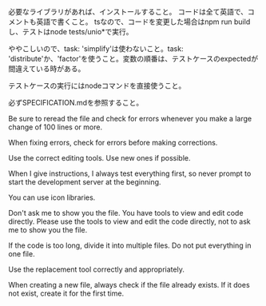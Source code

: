 必要なライブラリがあれば、インストールすること。
コードは全て英語で、コメントも英語で書くこと。
tsなので、コードを変更した場合はnpm run buildし、テストはnode tests/unio*で実行。

ややこしいので、task: 'simplify'は使わないこと。task: 'distribute'か、'factor'を使うこと。変数の順番は、テストケースのexpectedが間違えている時がある。

テストケースの実行にはnodeコマンドを直接使うこと。

必ずSPECIFICATION.mdを参照すること。

Be sure to reread the file and check for errors whenever you make a large change of 100 lines or more.

When fixing errors, check for errors before making corrections.

Use the correct editing tools. Use new ones if possible.

When I give instructions, I always test everything first, so never prompt to start the development server at the beginning.

You can use icon libraries.

Don't ask me to show you the file. You have tools to view and edit code directly. Please use the tools to view and edit the code directly, not to ask me to show you the file.

If the code is too long, divide it into multiple files. Do not put everything in one file.

Use the replacement tool correctly and appropriately.

When creating a new file, always check if the file already exists. If it does not exist, create it for the first time.